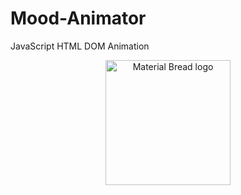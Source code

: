 # Mood-Animator
JavaScript HTML DOM Animation
   
 


<p align="center">
    <img width="200" src="[http://material-bread.org/logo-shadow.svg](https://user-images.githubusercontent.com/57854391/188326575-2a23bb26-aeee-4f47-93b8-8c324199ea13.gif)" alt="Material Bread logo">
</p>
